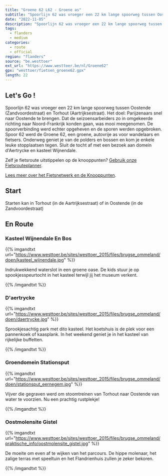 ```yaml
---
title: "Groene 62 L62 - Groene as"
subtitle: "Spoorlijn 62 was vroeger een 22 km lange spoorweg tussen Oostende (Zandvoordestraat) en Torhout (Aartrijksestraat)"
date: "2022-11-05"
description: "Spoorlijn 62 was vroeger een 22 km lange spoorweg tussen Oostende (Zandvoordestraat) en Torhout (Aartrijksestraat)" 
tags:
  - flanders
  - medium
categories: 
  - route
  - official
region: "flanders"
source: "be.westtoer"
ext_url: "https://www.westtoer.be/nl/Groene62"
gpx: "westtoer/fietsen_groene62.gpx"
length: 22
---
```


## Let's Go !

Spoorlijn 62 was vroeger een 22 km lange spoorweg tussen Oostende (Zandvoordestraat) en Torhout (Aartrijksestraat). Het doel: Parijzenaars snel naar Oostende te brengen. Dat de seizoensarbeiders zo in omgekeerde richting naar Noord-Frankrijk konden gaan, was mooi meegenomen. De spoorverbinding werd echter opgeheven en de sporen werden opgebroken. Spoor 62 werd de Groene 62, een groene, autovrije as voor wandelaars en fietsers. Onderweg geniet je van de polders en bossen en kom je enkele leuke stopplaatsen tegen. Sluit de tocht af met een bezoek aan domein d'Aertrycke en kasteel Wijnendale.

Zelf je fietsroute uitstippelen op de knooppunten? [Gebruik onze Fietsrouteplanner](http://www.westtoer.be/nl/fietsrouteplanner).

[Lees meer over het Fietsnetwerk en de Knooppunten](http://www.westtoer.be/nl/inspiratie/fietsnetwerk).

## Start 

Starten kan in Torhout (in de Aartrijksestraat) of in Oostende (in de Zandvoordestraat) 

## En Route

### Kasteel Wijnendale En Bos

{{% imgandtxt url="https://www.westtoer.be/sites/westtoer_2015/files/brugse_ommeland/doen/kasteel_wijnendale.jpg" %}}

Indrukwekkend waterslot in een groene oase. De kids stuur je op spookjesspeurtocht in het kasteel terwijl jij het museum verkent.

{{% /imgandtxt %}}

### D'aertrycke

{{% imgandtxt url="https://www.westtoer.be/sites/westtoer_2015/files/brugse_ommeland/doen/daertrycke.jpg" %}}

Sprookjesachtig park met dito kasteel. Het koetshuis is de plek voor een pannenkoek of kaasplank. In het weekend geniet je in het kasteel van rijkelijke buffetten.

{{% /imgandtxt %}}

### Groendomein Stationsput

{{% imgandtxt url="https://www.westtoer.be/sites/westtoer_2015/files/brugse_ommeland/doen/stationsput_eernegem.jpg" %}}

Vijver die gegraven werd om stoomtreinen van Torhout naar Oostende van water te voorzien. Nu een prachtig rustplekje!

{{% /imgandtxt %}}

### Oostmolensite Gistel

{{% imgandtxt url="https://www.westtoer.be/sites/westtoer_2015/files/brugse_ommeland/praktische_info/oostmolensite_gistel.jpg" %}}

De moeite om even af te wijken van het parcours. De hippe molenaar, het zalige terras met speeltuin en het Flandrienhuis zullen je zeker bekoren.

{{% /imgandtxt %}}
